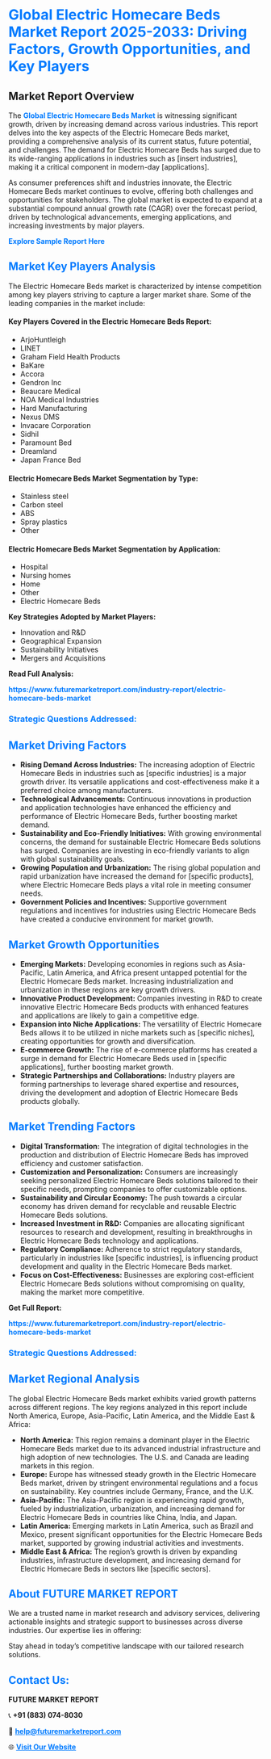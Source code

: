 <h1 style="color: #007BFF;">Global Electric Homecare Beds Market Report 2025-2033: Driving Factors, Growth Opportunities, and Key Players</h1>

<section id="overview">
<h2>Market Report Overview</h2>
<p>The <a href="https://www.futuremarketreport.com/industry-report/electric-homecare-beds-market" style="color: #007BFF; text-decoration: none;"><strong>Global Electric Homecare Beds Market</strong></a> is witnessing significant growth, driven by increasing demand across various industries. This report delves into the key aspects of the Electric Homecare Beds market, providing a comprehensive analysis of its current status, future potential, and challenges. The demand for Electric Homecare Beds has surged due to its wide-ranging applications in industries such as [insert industries], making it a critical component in modern-day [applications].</p>
<p>As consumer preferences shift and industries innovate, the Electric Homecare Beds market continues to evolve, offering both challenges and opportunities for stakeholders. The global market is expected to expand at a substantial compound annual growth rate (CAGR) over the forecast period, driven by technological advancements, emerging applications, and increasing investments by major players.</p>
</section>

<section id="overview">
<p><a href="https://www.futuremarketreport.com/request-sample/reportId=125302" style="color: #007BFF; text-decoration: none;"><strong>Explore Sample Report Here</strong></a></p>
</section>

<section id="key-players">
<h2 style="color: #007BFF;">Market Key Players Analysis</h2>
<p>The Electric Homecare Beds market is characterized by intense competition among key players striving to capture a larger market share. Some of the leading companies in the market include:</p>
<h4>Key Players Covered in the Electric Homecare Beds Report:</h4>
<ul><li>ArjoHuntleigh</li><li>LINET</li><li>Graham Field Health Products</li><li>BaKare</li><li>Accora</li><li>Gendron Inc</li><li>Beaucare Medical</li><li>NOA Medical Industries</li><li>Hard Manufacturing</li><li>Nexus DMS</li><li>Invacare Corporation</li><li>Sidhil</li><li>Paramount Bed</li><li>Dreamland</li><li>Japan France Bed</li></ul>
<h4>Electric Homecare Beds Market Segmentation by Type:</h4>
<ul><li>Stainless steel</li><li>Carbon steel</li><li>ABS</li><li>Spray plastics</li><li>Other</li></ul>

<h4>Electric Homecare Beds Market Segmentation by Application:</h4>
<ul><li>Hospital</li><li>Nursing homes</li><li>Home</li><li>Other</li><li>Electric Homecare Beds</li></ul>
<p><strong>Key Strategies Adopted by Market Players:</strong></p>
<ul>
<li>Innovation and R&D</li>
<li>Geographical Expansion</li>
<li>Sustainability Initiatives</li>
<li>Mergers and Acquisitions</li>
</ul>
</section>

<section>
<p><strong>Read Full Analysis: </strong></p><a href="https://www.futuremarketreport.com/industry-report/electric-homecare-beds-market" style="color: #007BFF; text-decoration: none;"><strong>https://www.futuremarketreport.com/industry-report/electric-homecare-beds-market</strong></a>
<h3 style="color: #007BFF;">Strategic Questions Addressed:</h3>
</section>

<section id="driving-factors">
<h2 style="color: #007BFF;">Market Driving Factors</h2>
<ul>
<li><strong>Rising Demand Across Industries:</strong> The increasing adoption of Electric Homecare Beds in industries such as [specific industries] is a major growth driver. Its versatile applications and cost-effectiveness make it a preferred choice among manufacturers.</li>
<li><strong>Technological Advancements:</strong> Continuous innovations in production and application technologies have enhanced the efficiency and performance of Electric Homecare Beds, further boosting market demand.</li>
<li><strong>Sustainability and Eco-Friendly Initiatives:</strong> With growing environmental concerns, the demand for sustainable Electric Homecare Beds solutions has surged. Companies are investing in eco-friendly variants to align with global sustainability goals.</li>
<li><strong>Growing Population and Urbanization:</strong> The rising global population and rapid urbanization have increased the demand for [specific products], where Electric Homecare Beds plays a vital role in meeting consumer needs.</li>
<li><strong>Government Policies and Incentives:</strong> Supportive government regulations and incentives for industries using Electric Homecare Beds have created a conducive environment for market growth.</li>
</ul>
</section>

<section id="growth-opportunities">
<h2 style="color: #007BFF;">Market Growth Opportunities</h2>
<ul>
<li><strong>Emerging Markets:</strong> Developing economies in regions such as Asia-Pacific, Latin America, and Africa present untapped potential for the Electric Homecare Beds market. Increasing industrialization and urbanization in these regions are key growth drivers.</li>
<li><strong>Innovative Product Development:</strong> Companies investing in R&D to create innovative Electric Homecare Beds products with enhanced features and applications are likely to gain a competitive edge.</li>
<li><strong>Expansion into Niche Applications:</strong> The versatility of Electric Homecare Beds allows it to be utilized in niche markets such as [specific niches], creating opportunities for growth and diversification.</li>
<li><strong>E-commerce Growth:</strong> The rise of e-commerce platforms has created a surge in demand for Electric Homecare Beds used in [specific applications], further boosting market growth.</li>
<li><strong>Strategic Partnerships and Collaborations:</strong> Industry players are forming partnerships to leverage shared expertise and resources, driving the development and adoption of Electric Homecare Beds products globally.</li>
</ul>
</section>

<section id="trending-factors">
<h2 style="color: #007BFF;">Market Trending Factors</h2>
<ul>
<li><strong>Digital Transformation:</strong> The integration of digital technologies in the production and distribution of Electric Homecare Beds has improved efficiency and customer satisfaction.</li>
<li><strong>Customization and Personalization:</strong> Consumers are increasingly seeking personalized Electric Homecare Beds solutions tailored to their specific needs, prompting companies to offer customizable options.</li>
<li><strong>Sustainability and Circular Economy:</strong> The push towards a circular economy has driven demand for recyclable and reusable Electric Homecare Beds solutions.</li>
<li><strong>Increased Investment in R&D:</strong> Companies are allocating significant resources to research and development, resulting in breakthroughs in Electric Homecare Beds technology and applications.</li>
<li><strong>Regulatory Compliance:</strong> Adherence to strict regulatory standards, particularly in industries like [specific industries], is influencing product development and quality in the Electric Homecare Beds market.</li>
<li><strong>Focus on Cost-Effectiveness:</strong> Businesses are exploring cost-efficient Electric Homecare Beds solutions without compromising on quality, making the market more competitive.</li>
</ul>
</section>

<section>
<p><strong>Get Full Report: </strong></p><a href="https://www.futuremarketreport.com/industry-report/electric-homecare-beds-market" style="color: #007BFF; text-decoration: none;"><strong>https://www.futuremarketreport.com/industry-report/electric-homecare-beds-market</strong></a>
<h3 style="color: #007BFF;">Strategic Questions Addressed:</h3>
</section>


<section id="regional-analysis">
<h2 style="color: #007BFF;">Market Regional Analysis</h2>
<p>The global Electric Homecare Beds market exhibits varied growth patterns across different regions. The key regions analyzed in this report include North America, Europe, Asia-Pacific, Latin America, and the Middle East & Africa:</p>
<ul>
<li><strong>North America:</strong> This region remains a dominant player in the Electric Homecare Beds market due to its advanced industrial infrastructure and high adoption of new technologies. The U.S. and Canada are leading markets in this region.</li>
<li><strong>Europe:</strong> Europe has witnessed steady growth in the Electric Homecare Beds market, driven by stringent environmental regulations and a focus on sustainability. Key countries include Germany, France, and the U.K.</li>
<li><strong>Asia-Pacific:</strong> The Asia-Pacific region is experiencing rapid growth, fueled by industrialization, urbanization, and increasing demand for Electric Homecare Beds in countries like China, India, and Japan.</li>
<li><strong>Latin America:</strong> Emerging markets in Latin America, such as Brazil and Mexico, present significant opportunities for the Electric Homecare Beds market, supported by growing industrial activities and investments.</li>
<li><strong>Middle East & Africa:</strong> The region’s growth is driven by expanding industries, infrastructure development, and increasing demand for Electric Homecare Beds in sectors like [specific sectors].</li>
</ul>
</section>

<footer>
<h2 style="color: #007BFF;">About FUTURE MARKET REPORT</h2>
<p>We are a trusted name in market research and advisory services, delivering actionable insights and strategic support to businesses across diverse industries. Our expertise lies in offering:</p>

<p>Stay ahead in today’s competitive landscape with our tailored research solutions.</p>

<h2 style="color: #007BFF;">Contact Us:</h2>
<p><strong>FUTURE MARKET REPORT</strong></p>
<p>📞 <strong>+91 (883) 074-8030</strong></p>
<p>📧 <strong><a href="mailto:help@futuremarketreport.com" style="color: #007BFF;">help@futuremarketreport.com</a></strong></p>
<p>🌐 <strong><a href="https://www.futuremarketreport.com/" style="color: #007BFF;">Visit Our Website</a></strong></p>
</footer>
